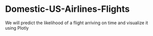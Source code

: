 # Domestic-US-Airlines-Flights
We will predict the likelihood of a flight arriving on time and visualize it using Plotly
